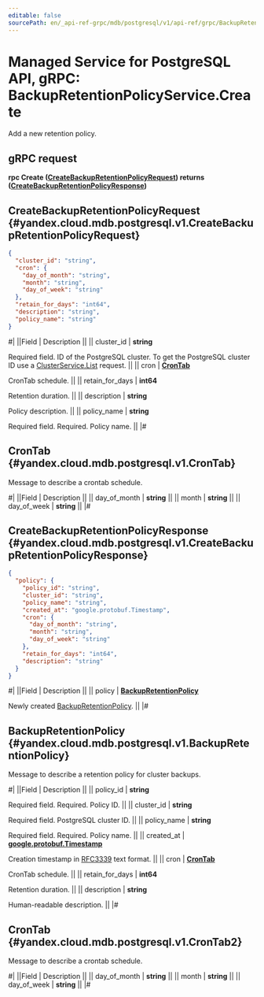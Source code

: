 ```yaml
---
editable: false
sourcePath: en/_api-ref-grpc/mdb/postgresql/v1/api-ref/grpc/BackupRetentionPolicy/create.md
---
```


# Managed Service for PostgreSQL API, gRPC: BackupRetentionPolicyService.Create

Add a new retention policy.

## gRPC request

**rpc Create ([CreateBackupRetentionPolicyRequest](#yandex.cloud.mdb.postgresql.v1.CreateBackupRetentionPolicyRequest)) returns ([CreateBackupRetentionPolicyResponse](#yandex.cloud.mdb.postgresql.v1.CreateBackupRetentionPolicyResponse))**

## CreateBackupRetentionPolicyRequest {#yandex.cloud.mdb.postgresql.v1.CreateBackupRetentionPolicyRequest}

```json
{
  "cluster_id": "string",
  "cron": {
    "day_of_month": "string",
    "month": "string",
    "day_of_week": "string"
  },
  "retain_for_days": "int64",
  "description": "string",
  "policy_name": "string"
}
```

#|
||Field | Description ||
|| cluster_id | **string**

Required field. ID of the PostgreSQL cluster.
To get the PostgreSQL cluster ID use a [ClusterService.List](/docs/managed-postgresql/api-ref/grpc/Cluster/list#List) request. ||
|| cron | **[CronTab](#yandex.cloud.mdb.postgresql.v1.CronTab)**

CronTab schedule. ||
|| retain_for_days | **int64**

Retention duration. ||
|| description | **string**

Policy description. ||
|| policy_name | **string**

Required field. Required. Policy name. ||
|#

## CronTab {#yandex.cloud.mdb.postgresql.v1.CronTab}

Message to describe a crontab schedule.

#|
||Field | Description ||
|| day_of_month | **string** ||
|| month | **string** ||
|| day_of_week | **string** ||
|#

## CreateBackupRetentionPolicyResponse {#yandex.cloud.mdb.postgresql.v1.CreateBackupRetentionPolicyResponse}

```json
{
  "policy": {
    "policy_id": "string",
    "cluster_id": "string",
    "policy_name": "string",
    "created_at": "google.protobuf.Timestamp",
    "cron": {
      "day_of_month": "string",
      "month": "string",
      "day_of_week": "string"
    },
    "retain_for_days": "int64",
    "description": "string"
  }
}
```

#|
||Field | Description ||
|| policy | **[BackupRetentionPolicy](#yandex.cloud.mdb.postgresql.v1.BackupRetentionPolicy)**

Newly created [BackupRetentionPolicy](#yandex.cloud.mdb.postgresql.v1.BackupRetentionPolicy). ||
|#

## BackupRetentionPolicy {#yandex.cloud.mdb.postgresql.v1.BackupRetentionPolicy}

Message to describe a retention policy for cluster backups.

#|
||Field | Description ||
|| policy_id | **string**

Required field. Required. Policy ID. ||
|| cluster_id | **string**

Required field. PostgreSQL cluster ID. ||
|| policy_name | **string**

Required field. Required. Policy name. ||
|| created_at | **[google.protobuf.Timestamp](https://developers.google.com/protocol-buffers/docs/reference/google.protobuf#timestamp)**

Creation timestamp in [RFC3339](https://www.ietf.org/rfc/rfc3339.txt) text format. ||
|| cron | **[CronTab](#yandex.cloud.mdb.postgresql.v1.CronTab2)**

CronTab schedule. ||
|| retain_for_days | **int64**

Retention duration. ||
|| description | **string**

Human-readable description. ||
|#

## CronTab {#yandex.cloud.mdb.postgresql.v1.CronTab2}

Message to describe a crontab schedule.

#|
||Field | Description ||
|| day_of_month | **string** ||
|| month | **string** ||
|| day_of_week | **string** ||
|#